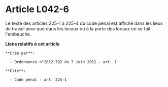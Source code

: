 # Article L042-6

Le texte des articles 225-1 à 225-4 du code pénal est affiché dans les lieux de travail ainsi que dans les locaux ou à la
porte des locaux où se fait l'embauche.

**Liens relatifs à cet article**

	**Créé par**:

	  - Ordonnance n°2012-792 du 7 juin 2012 - art. 1

	**Cite**:

	  - Code pénal - art. 225-1
